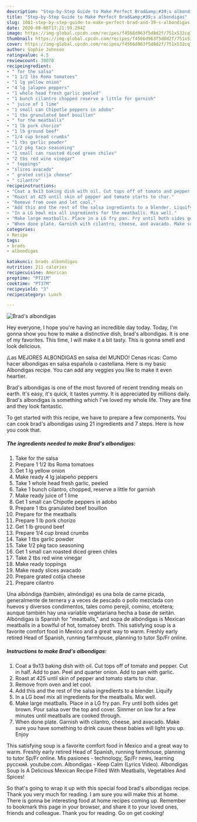```yaml
---
description: "Step-by-Step Guide to Make Perfect Brad&amp;#39;s albondigas"
title: "Step-by-Step Guide to Make Perfect Brad&amp;#39;s albondigas"
slug: 1081-step-by-step-guide-to-make-perfect-brad-and-39-s-albondigas
date: 2020-08-06T17:21:59.294Z
image: https://img-global.cpcdn.com/recipes/f4566d963f5d8d2f/751x532cq70/brads-albondigas-recipe-main-photo.jpg
thumbnail: https://img-global.cpcdn.com/recipes/f4566d963f5d8d2f/751x532cq70/brads-albondigas-recipe-main-photo.jpg
cover: https://img-global.cpcdn.com/recipes/f4566d963f5d8d2f/751x532cq70/brads-albondigas-recipe-main-photo.jpg
author: Sophie Johnson
ratingvalue: 4.5
reviewcount: 39070
recipeingredient:
- " for the salsa"
- "1 1/2 lbs Roma tomatoes"
- "1 lg yellow onion"
- "4 lg jalapeo peppers"
- "1 whole head fresh garlic peeled"
- "1 bunch cilantro chopped reserve a little for garnish"
- " juice of 1 lime"
- "1 small can Chipotle peppers in adobo"
- "1 tbs granulated beef bouillon"
- " for the meatballs"
- "1 lb pork chorizo"
- "1 lb ground beef"
- "1/4 cup bread crumbs"
- "1 tbs garlic powder"
- "1/2 pkg taco seasoning"
- "1 small can roasted diced green chiles"
- "2 tbs red wine vinegar"
- " toppings"
- "slices avacado"
- " grated cotija cheese"
- " cilantro"
recipeinstructions:
- "Coat a 9x13 baking dish with oil. Cut tops off of tomato and pepper. Cut in half. Add to pan. Peel and quarter onion. Add to pan with garlic."
- "Roast at 425 until skin of pepper and tomato starts to char."
- "Remove from oven and let cool."
- "Add this and the rest of the salsa ingredients to a blender. Liquify"
- "In a LG bowl mix all ingredients for the meatballs. Mix well."
- "Make large meatballs. Place in a LG fry pan. Fry until both sides get brown. Pour salsa over the top and cover. Simmer on low for a few minutes until meatballs are cooked through."
- "When done plate. Garnish with cilantro, cheese, and avacado. Make sure you have something to drink cause these babies will light you up. Enjoy"
categories:
- Recipe
tags:
- brads
- albondigas

katakunci: brads albondigas 
nutrition: 211 calories
recipecuisine: American
preptime: "PT21M"
cooktime: "PT37M"
recipeyield: "3"
recipecategory: Lunch

---
```



![Brad&#39;s albondigas](https://img-global.cpcdn.com/recipes/f4566d963f5d8d2f/751x532cq70/brads-albondigas-recipe-main-photo.jpg)

Hey everyone, I hope you're having an incredible day today. Today, I'm gonna show you how to make a distinctive dish, brad&#39;s albondigas. It is one of my favorites. This time, I will make it a bit tasty. This is gonna smell and look delicious.

¡Las MEJORES ALBONDIGAS en salsa del MUNDO! Cenas ricas: Como hacer albondigas en salsa española o castellana. Here is my basic Albondigas recipe. You can add any veggies you like to make it even heartier.

Brad&#39;s albondigas is one of the most favored of recent trending meals on earth. It's easy, it's quick, it tastes yummy. It is appreciated by millions daily. Brad&#39;s albondigas is something which I've loved my whole life. They are fine and they look fantastic.


To get started with this recipe, we have to prepare a few components. You can cook brad&#39;s albondigas using 21 ingredients and 7 steps. Here is how you cook that.

<!--inarticleads1-->

##### The ingredients needed to make Brad&#39;s albondigas:

1. Take  for the salsa
1. Prepare 1 1/2 lbs Roma tomatoes
1. Get 1 lg yellow onion
1. Make ready 4 lg jalapeño peppers
1. Take 1 whole head fresh garlic, peeled
1. Take 1 bunch cilantro, chopped, reserve a little for garnish
1. Make ready  juice of 1 lime
1. Get 1 small can Chipotle peppers in adobo
1. Prepare 1 tbs granulated beef bouillon
1. Prepare  for the meatballs
1. Prepare 1 lb pork chorizo
1. Get 1 lb ground beef
1. Prepare 1/4 cup bread crumbs
1. Take 1 tbs garlic powder
1. Take 1/2 pkg taco seasoning
1. Get 1 small can roasted diced green chiles
1. Take 2 tbs red wine vinegar
1. Make ready  toppings
1. Make ready slices avacado
1. Prepare  grated cotija cheese
1. Prepare  cilantro


Una albóndiga (también, almóndiga) es una bola de carne picada, generalmente de ternera y a veces de pescado o pollo mezclada con huevos y diversos condimentos, tales como perejil, comino, etcétera; aunque también hay una variable vegetariana hecha a base de seitán. Albóndigas is Spanish for &#34;meatballs,&#34; and sopa de albóndigas is Mexican meatballs in a bowlful of hot, tomatoey broth. This satisfying soup is a favorite comfort food in Mexico and a great way to warm. Freshly early retired Head of Spanish, running farmhouse, planning to tutor Sp/Fr online. 

<!--inarticleads2-->

##### Instructions to make Brad&#39;s albondigas:

1. Coat a 9x13 baking dish with oil. Cut tops off of tomato and pepper. Cut in half. Add to pan. Peel and quarter onion. Add to pan with garlic.
1. Roast at 425 until skin of pepper and tomato starts to char.
1. Remove from oven and let cool.
1. Add this and the rest of the salsa ingredients to a blender. Liquify
1. In a LG bowl mix all ingredients for the meatballs. Mix well.
1. Make large meatballs. Place in a LG fry pan. Fry until both sides get brown. Pour salsa over the top and cover. Simmer on low for a few minutes until meatballs are cooked through.
1. When done plate. Garnish with cilantro, cheese, and avacado. Make sure you have something to drink cause these babies will light you up. Enjoy


This satisfying soup is a favorite comfort food in Mexico and a great way to warm. Freshly early retired Head of Spanish, running farmhouse, planning to tutor Sp/Fr online. Mis pasiones - technology, Sp/Fr news, learning русский. youtube.com. Albondigas - Keep Calm (Lyrics Video). Albondigas Soup Is A Delicious Mexican Recipe Filled With Meatballs, Vegetables And Spices! 

So that's going to wrap it up with this special food brad&#39;s albondigas recipe. Thank you very much for reading. I am sure you will make this at home. There is gonna be interesting food at home recipes coming up. Remember to bookmark this page in your browser, and share it to your loved ones, friends and colleague. Thank you for reading. Go on get cooking!
